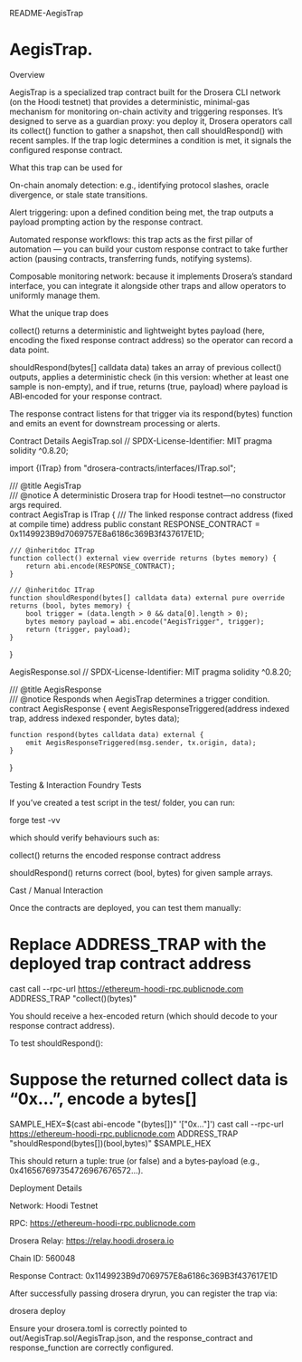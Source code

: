 README-AegisTrap
# AegisTrap.

Overview

AegisTrap is a specialized trap contract built for the Drosera CLI network (on the Hoodi testnet) that provides a deterministic, minimal-gas mechanism for monitoring on-chain activity and triggering responses.
It’s designed to serve as a guardian proxy: you deploy it, Drosera operators call its collect() function to gather a snapshot, then call shouldRespond() with recent samples. If the trap logic determines a condition is met, it signals the configured response contract.

What this trap can be used for

On-chain anomaly detection: e.g., identifying protocol slashes, oracle divergence, or stale state transitions.

Alert triggering: upon a defined condition being met, the trap outputs a payload prompting action by the response contract.

Automated response workflows: this trap acts as the first pillar of automation — you can build your custom response contract to take further action (pausing contracts, transferring funds, notifying systems).

Composable monitoring network: because it implements Drosera’s standard interface, you can integrate it alongside other traps and allow operators to uniformly manage them.

What the unique trap does

collect() returns a deterministic and lightweight bytes payload (here, encoding the fixed response contract address) so the operator can record a data point.

shouldRespond(bytes[] calldata data) takes an array of previous collect() outputs, applies a deterministic check (in this version: whether at least one sample is non-empty), and if true, returns (true, payload) where payload is ABI‐encoded for your response contract.

The response contract listens for that trigger via its respond(bytes) function and emits an event for downstream processing or alerts.

Contract Details
AegisTrap.sol
// SPDX-License-Identifier: MIT
pragma solidity ^0.8.20;

import {ITrap} from "drosera-contracts/interfaces/ITrap.sol";

/// @title AegisTrap  
/// @notice A deterministic Drosera trap for Hoodi testnet—no constructor args required.  
contract AegisTrap is ITrap {
    /// The linked response contract address (fixed at compile time)
    address public constant RESPONSE_CONTRACT = 0x1149923B9d7069757E8a6186c369B3f437617E1D;

    /// @inheritdoc ITrap
    function collect() external view override returns (bytes memory) {
        return abi.encode(RESPONSE_CONTRACT);
    }

    /// @inheritdoc ITrap
    function shouldRespond(bytes[] calldata data) external pure override returns (bool, bytes memory) {
        bool trigger = (data.length > 0 && data[0].length > 0);
        bytes memory payload = abi.encode("AegisTrigger", trigger);
        return (trigger, payload);
    }
}

AegisResponse.sol
// SPDX-License-Identifier: MIT
pragma solidity ^0.8.20;

/// @title AegisResponse  
/// @notice Responds when AegisTrap determines a trigger condition.  
contract AegisResponse {
    event AegisResponseTriggered(address indexed trap, address indexed responder, bytes data);

    function respond(bytes calldata data) external {
        emit AegisResponseTriggered(msg.sender, tx.origin, data);
    }
}

Testing & Interaction
Foundry Tests

If you’ve created a test script in the test/ folder, you can run:

forge test -vv


which should verify behaviours such as:

collect() returns the encoded response contract address

shouldRespond() returns correct (bool, bytes) for given sample arrays.

Cast / Manual Interaction

Once the contracts are deployed, you can test them manually:

# Replace ADDRESS_TRAP with the deployed trap contract address  
cast call --rpc-url https://ethereum-hoodi-rpc.publicnode.com ADDRESS_TRAP "collect()(bytes)"


You should receive a hex-encoded return (which should decode to your response contract address).

To test shouldRespond():

# Suppose the returned collect data is “0x…”, encode a bytes[]  
SAMPLE_HEX=$(cast abi-encode "(bytes[])" '["0x…"]')
cast call --rpc-url https://ethereum-hoodi-rpc.publicnode.com ADDRESS_TRAP "shouldRespond(bytes[])(bool,bytes)" $SAMPLE_HEX


This should return a tuple: true (or false) and a bytes‐payload (e.g., 0x416567697354726967676572…).

Deployment Details

Network: Hoodi Testnet

RPC: https://ethereum-hoodi-rpc.publicnode.com

Drosera Relay: https://relay.hoodi.drosera.io

Chain ID: 560048

Response Contract: 0x1149923B9d7069757E8a6186c369B3f437617E1D

After successfully passing drosera dryrun, you can register the trap via:

drosera deploy


Ensure your drosera.toml is correctly pointed to out/AegisTrap.sol/AegisTrap.json, and the response_contract and response_function are correctly configured.
